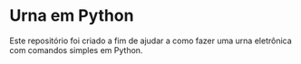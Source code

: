 # Urna em Python

Este repositório foi criado a fim de ajudar a como fazer uma urna eletrônica com comandos simples em Python.


